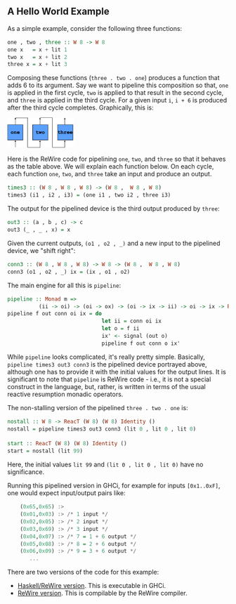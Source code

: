 
## A Hello World Example

As a simple example, consider the following three functions:
```haskell
one , two , three :: W 8 -> W 8
one x   = x + lit 1
two x   = x + lit 2
three x = x + lit 3
```

Composing these functions (`three . two . one`) produces a function that adds 6 to its argument.
Say we want to pipeline this composition so that, `one` is applied in the first cycle, `two` is applied to that result in the second cycle, and `three` is applied in the third cycle. 
For a given input `i`, `i + 6` is produced after the third cycle completes.
Graphically, this is:

<img src="images/onetwothree.png"  style="height:30%; width:30%" >

Here is the ReWire code for pipelining `one`, `two`, and `three` so that it behaves as the table above. We will explain each function below.
On each cycle, each function  `one`, `two`, and `three` take an input and produce an output.
```haskell
times3 :: (W 8 , W 8 , W 8) -> (W 8 ,  W 8 , W 8)
times3 (i1 , i2 , i3) = (one i1 , two i2 , three i3)
```
The output for the pipelined device is the third output produced by `three`:
```haskell
out3 :: (a , b , c) -> c
out3 (_ , _ , x) = x
```
Given the current outputs, `(o1 , o2 , _)` and a new input to the pipelined device, we "shift right":
```haskell
conn3 :: (W 8 , W 8 , W 8) -> W 8 -> (W 8 ,  W 8 , W 8)
conn3 (o1 , o2 , _) ix = (ix , o1 , o2)
```


The main engine for all this is `pipeline`:
```haskell
pipeline :: Monad m => 
          (ii -> oi) -> (oi -> ox) -> (oi -> ix -> ii) -> oi -> ix -> ReacT ix ox m ()
pipeline f out conn oi ix = do
                              let ii = conn oi ix
                              let o = f ii
                              ix' <- signal (out o)
                              pipeline f out conn o ix'
```
While `pipeline` looks complicated, it's really pretty simple. Basically, `pipeline times3 out3 conn3` is the pipelined device portrayed above, although one has to provide it with the initial values for the output lines. It is significant to note that `pipeline` is ReWire code - i.e., it is not a special construct in the language, but, rather, is written in terms of the usual reactive resumption monadic operators.

The non-stalling version of the pipelined `three . two . one` is:
```haskell
nostall :: W 8 -> ReacT (W 8) (W 8) Identity ()
nostall = pipeline times3 out3 conn3 (lit 0 , lit 0 , lit 0)

start :: ReacT (W 8) (W 8) Identity ()
start = nostall (lit 99)
```
Here, the initial values `lit 99` and `(lit 0 , lit 0 , lit 0)` have no significance.


Running this pipelined version in GHCi, for example for inputs `[0x1..0xF]`, one would expect input/output pairs like:
```haskell
	(0x65,0x65) :> 
	(0x01,0x03) :> /* 1 input */
	(0x02,0x05) :> /* 2 input */
	(0x03,0x69) :> /* 3 input */
	(0x04,0x07) :> /* 7 = 1 + 6 output */	
	(0x05,0x08) :> /* 8 = 2 + 6 output */
	(0x06,0x09) :> /* 9 = 3 + 6 output */
	   ...
```

There are two versions of the code for this example:
  - [Haskell/ReWire version](https://github.com/harrisonwl/rwcrypto/blob/main/src/pipelining/NoStallPipe123.hs). This is executable in GHCi.
  - [ReWire version](https://github.com/harrisonwl/rwcrypto/blob/main/src/pipelining/RW_NoStallPipe123.hs). This is compilable by the ReWire compiler.
